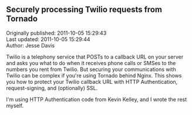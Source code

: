 ## Securely processing Twilio requests from Tornado  
Originally published: 2011-10-05 15:29:43  
Last updated: 2011-10-05 15:29:44  
Author: Jesse Davis  
  
Twilio is a telephony service that POSTs to a callback URL on your server and asks you what to do when it receives phone calls or SMSes to the numbers you rent from Twilio. But securing your communications with Twilio can be complex if you're using Tornado behind Nginx. This shows you how to protect your Twilio callback URL with HTTP Authentication, request-signing, and (optionally) SSL.

I'm using HTTP Authentication code from Kevin Kelley, and I wrote the rest myself.